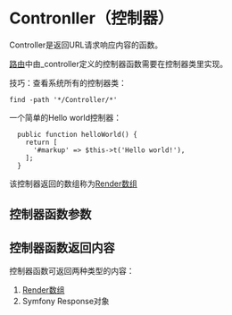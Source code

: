 Contronller（控制器）
====================

Controller是返回URL请求响应内容的函数。

[路由](routing.md)中由_controller定义的控制器函数需要在控制器类里实现。

技巧：查看系统所有的控制器类：
```
find -path '*/Controller/*'
```

一个简单的Hello world控制器：
```
  public function helloWorld() {
    return [
      '#markup' => $this->t('Hello world!'),
    ];
  }
```
该控制器返回的数组称为[Render数组](render_array.md)

## 控制器函数参数

## 控制器函数返回内容

控制器函数可返回两种类型的内容：
1. [Render数组](render_array.md)
2. Symfony Response对象
